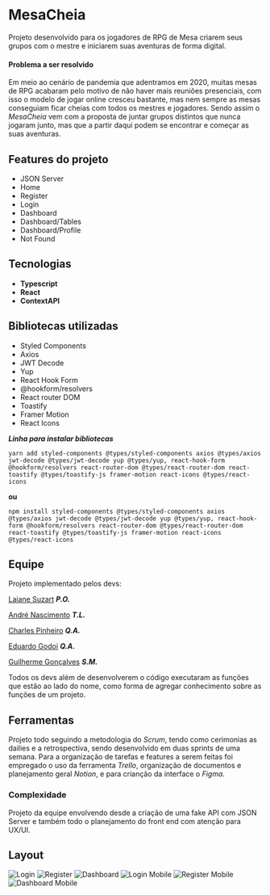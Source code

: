 # MesaCheia

Projeto desenvolvido para os jogadores de RPG de Mesa criarem seus grupos com o mestre e iniciarem suas aventuras de forma digital.

#### Problema a ser resolvido

Em meio ao cenário de pandemia que adentramos em 2020, muitas mesas de RPG acabaram pelo motivo de não haver mais reuniões presenciais, com isso o modelo de jogar online cresceu bastante, mas nem sempre as mesas conseguiam ficar cheias com todos os mestres e jogadores. Sendo assim o _MesaCheia_ vem com a proposta de juntar grupos distintos que nunca jogaram junto, mas que a partir daqui podem se encontrar e começar as suas aventuras.

## Features do projeto

- JSON Server
- Home
- Register
- Login
- Dashboard
- Dashboard/Tables
- Dashboard/Profile
- Not Found

## Tecnologias

- **Typescript**
- **React**
- **ContextAPI**

## Bibliotecas utilizadas

- Styled Components
- Axios
- JWT Decode
- Yup
- React Hook Form
- @hookform/resolvers
- React router DOM
- Toastify
- Framer Motion
- React Icons

**_Linha para instalar bibliotecas_**

```shell
yarn add styled-components @types/styled-components axios @types/axios jwt-decode @types/jwt-decode yup @types/yup, react-hook-form @hookform/resolvers react-router-dom @types/react-router-dom react-toastify @types/toastify-js framer-motion react-icons @types/react-icons
```

**ou**

```shell
npm install styled-components @types/styled-components axios @types/axios jwt-decode @types/jwt-decode yup @types/yup, react-hook-form @hookform/resolvers react-router-dom @types/react-router-dom react-toastify @types/toastify-js framer-motion react-icons @types/react-icons
```

## Equipe

Projeto implementado pelos devs:

[Laiane Suzart](https://www.linkedin.com/in/laianesuzart/) **_P.O._**

[André Nascimento](https://www.linkedin.com/in/andre-nascimento-b543831a9/) **_T.L._**

[Charles Pinheiro](https://www.linkedin.com/in/charles-pinheiro-052356205/) **_Q.A._**

[Eduardo Godoi](https://www.linkedin.com/in/eduardo-godoi-12263b122/) **_Q.A._**

[Guilherme Gonçalves](https://www.linkedin.com/in/guilhermecosgoncalves/) **_S.M._**

Todos os devs além de desenvolverem o código executaram as funções que estão ao lado do nome, como forma de agregar conhecimento sobre as funções de um projeto.

## Ferramentas

Projeto todo seguindo a metodologia do _Scrum_, tendo como cerimonias as dailies e a retrospectiva, sendo desenvolvido em duas sprints de uma semana.
Para a organização de tarefas e features a serem feitas foi empregado o uso da ferramenta _Trello_, organização de documentos e planejamento geral _Notion_, e para crianção da interface o _Figma_.

### Complexidade

Projeto da equipe envolvendo desde a criação de uma fake API com JSON Server e também todo o planejamento do front end com atenção para UX/UI.

## Layout

![Login](https://i.ibb.co/6NNxDXL/image.png "Login")
![Register](https://i.ibb.co/rb58T9Z/image.png "Register")
![Dashboard](https://i.ibb.co/3c9jK78/image.png "Dashboard")
![Login Mobile](https://i.ibb.co/3y2hZ88/image.png "Login Mobile")
![Register Mobile](https://i.ibb.co/F7904pN/image.png "Register Mobile")
![Dashboard Mobile](https://i.ibb.co/jJq83Bg/image.png "Dashboard Mobile")
